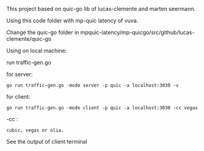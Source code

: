 This project based on quic-go lib of lucas-clemente and marten seermann.

Using this code folder with mp-quic latency of vuva.

Change the quic-go folder in mpquic-latency/mp-quicgo/src/github/lucas-clemente/quic-go



Using on local machine:

run traffic-gen.go

for server:

	go run traffic-gen.go -mode server -p quic -a localhost:3030 -v

for client:
	
	go run traffic-gen.go -mode client -p quic -a localhost:3030 -cc vegas 
	
-cc : 
	
	cubic, vegas or olia.
	
See the output of client terminal

